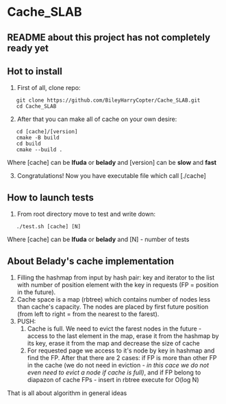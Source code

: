 # Cache_SLAB

## README about this project has not completely ready yet

## Hot to install

1) First of all, clone repo:
   
```   
   git clone https://github.com/BileyHarryCopter/Cache_SLAB.git
   cd Cache_SLAB
```

2) After that you can make all of cache on your own desire:
```
   cd [cache]/[version]
   cmake -B build
   cd build
   cmake --build .
```
Where [cache] can be **lfuda** or **belady** and [version] can be **slow** and **fast**

3) Congratulations! Now you have executable file which call [./cache]
   
## How to launch tests

1) From root directory move to test and write down:
```
   ./test.sh [cache] [N]
```
Where [cache] can be **lfuda** or **belady** and [N] - number of tests

## About Belady's cache implementation

1) Filling the hashmap from input by hash pair: key and iterator to the list with number of position element with the key in requests (FP = position in the future).
2) Cache space is a map (rbtree) which contains number of nodes less than cache's capacity. The nodes are placed by first future position (from left to right = from the nearest to the farest).
3) PUSH: 
   1) Cache is full. We need to evict the farest nodes in the future - access to the last element in the map, erase it from the hashmap by its key, erase it from the map and decrease the size of cache
   2) For requested page we access to it's node by key in hashmap and find the FP. After that there are 2 cases: if FP is more than other FP in the cache (we do not need in eviction - *in this cace we do not even need to evict a node if cache is full)*, and if FP belong to diapazon of cache FPs - insert in rbtree execute for O(log N)

That is all about algorithm in general ideas